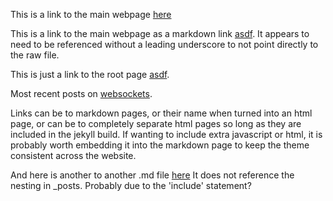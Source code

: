 This is a link to the main webpage [here](/index.html)

This is a link to the main webpage as a markdown link [asdf](index.md). It appears to need to be referenced without a leading underscore to not point directly to the raw file.

This is just a link to the root page [asdf](/).

Most recent posts on [websockets](/_posts/websockets_for_live_analytics.md).

Links can be to markdown pages, or their name when turned into an html page, or can be to completely separate html pages so long as they are included in the jekyll build.
If wanting to include extra javascript or html, it is probably worth embedding it into the markdown page to keep the theme consistent across the website.

And here is another to another .md file [here](test_two.md) It does not reference the nesting in _posts. Probably due to the 'include' statement?
